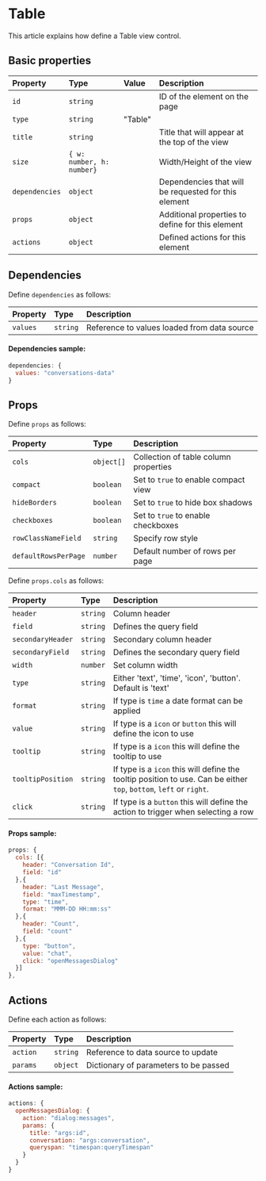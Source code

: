 # Table

This article explains how define a Table view control.

## Basic properties

| Property | Type | Value | Description 
| :--------|:-----|:------|:------------
| `id`| `string` || ID of the element on the page
| `type`| `string` | "Table" |
| `title`| `string` || Title that will appear at the top of the view
| `size`| `{ w: number, h: number}` || Width/Height of the view
| `dependencies`| `object` || Dependencies that will be requested for this element
| `props`| `object` || Additional properties to define for this element
| `actions`| `object` || Defined actions for this element

## Dependencies 

Define `dependencies` as follows:

| Property | Type | Description 
| :--------|:-----|:-----------
| `values`| `string` | Reference to values loaded from data source

#### Dependencies sample:

```js
dependencies: {
  values: "conversations-data"
}
```

## Props 

Define `props` as follows:

| Property | Type | Description 
| :--------|:-----|:-----------
| `cols`| `object[]` | Collection of table column properties  
| `compact`| `boolean` | Set to `true` to enable compact view
| `hideBorders`| `boolean` | Set to `true` to hide box shadows
| `checkboxes`| `boolean` | Set to `true` to enable checkboxes
| `rowClassNameField`| `string` | Specify row style
| `defaultRowsPerPage`| `number` | Default number of rows per page

Define `props.cols` as follows:

| Property | Type | Description 
| :--------|:-----|:-----------
| `header`| `string` | Column header 
| `field`| `string` | Defines the query field
| `secondaryHeader`| `string` | Secondary column header
| `secondaryField`| `string` | Defines the secondary query field
| `width`| `number` | Set column width
| `type` | `string` | Either 'text', 'time', 'icon', 'button'. Default is 'text'
| `format` | `string` | If type is `time` a date format can be applied
| `value`| `string` | If type is a `icon` or `button` this will define the icon to use
| `tooltip`| `string` | If type is a `icon` this will define the tooltip to use
| `tooltipPosition`| `string` | If type is a `icon` this will define the tooltip position to use. Can be either `top`, `bottom`, `left` or `right`.
| `click`| `string` | If type is a `button` this will define the action to trigger when selecting a row

#### Props sample:

```js
props: {
  cols: [{
    header: "Conversation Id",
    field: "id"
  },{
    header: "Last Message",
    field: "maxTimestamp",
    type: "time",
    format: "MMM-DD HH:mm:ss"
  },{
    header: "Count",
    field: "count"
  },{
    type: "button",
    value: "chat",
    click: "openMessagesDialog"
  }]
},
```

## Actions

Define each action as follows:

| Property | Type | Description 
| :--------|:-----|:-----------
| `action`| `string` | Reference to data source to update
| `params`| `object` | Dictionary of parameters to be passed

#### Actions sample:

```js
actions: {
  openMessagesDialog: {
    action: "dialog:messages",
    params: {
      title: "args:id",
      conversation: "args:conversation",
      queryspan: "timespan:queryTimespan"
    }
  }
}
```